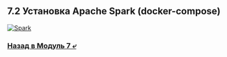 ## 7.2 Установка Apache Spark (docker-compose)

[![Spark](https://img.shields.io/badge/apache_spark-3.0.0-blue)](https://spark.apache.org/downloads.html)

### [Назад в Модуль 7 ⤶](/data/Module7/readme.md)

